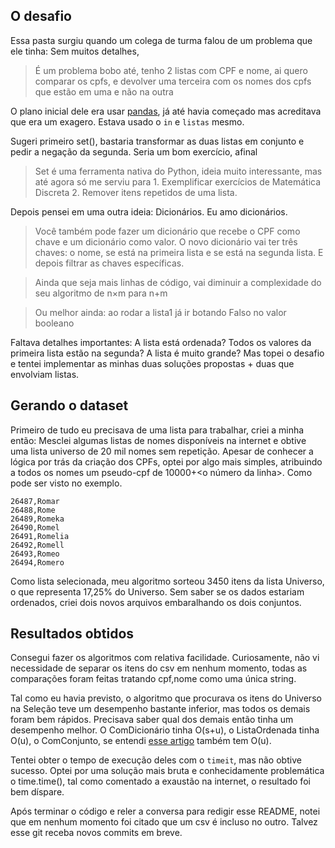 
## O desafio
Essa pasta surgiu quando um colega de turma falou de um problema que ele tinha: Sem muitos detalhes,
> É um problema bobo até, tenho 2 listas com CPF e nome, ai quero comparar os cpfs, e devolver uma terceira com os nomes dos cpfs que estão em uma e não na outra

O plano inicial dele era usar [pandas](https://media3.giphy.com/media/ZebTmyvw85gnm/source.gif), já até havia começado mas acreditava que era um exagero. 
Estava usado o `in` e `listas` mesmo. 

Sugeri primeiro set(), bastaria transformar as duas listas em conjunto e pedir a negação da segunda. Seria um bom exercício, afinal
>Set é uma ferramenta nativa do Python, ideia muito interessante, mas até agora só me serviu para 1. Exemplificar exercícios de Matemática Discreta 2. Remover itens repetidos de uma lista. 

Depois pensei em uma outra ideia: Dicionários. Eu amo dicionários.
> Você também pode fazer um dicionário que recebe o CPF como chave e um dicionário como valor. O novo dicionário vai ter três chaves: o nome, se está na primeira lista e se está na segunda lista. E depois filtrar as chaves específicas. 

> Ainda que seja mais linhas de código, vai diminuir a complexidade do seu algoritmo de n×m  para n+m

> Ou melhor ainda: ao rodar a lista1 já ir botando Falso no valor booleano

Faltava detalhes importantes: A lista está ordenada? Todos os valores da primeira lista estão na segunda? A lista é muito grande? Mas topei o desafio e tentei implementar as minhas duas soluções propostas + duas que envolviam listas.

## Gerando o dataset
Primeiro de tudo eu precisava de uma lista para trabalhar, criei a minha então: Mesclei algumas listas de nomes disponíveis na internet e obtive uma lista universo de 20 mil nomes sem repetição. Apesar de conhecer a lógica por trás da criação dos CPFs, optei por algo mais simples, atribuindo a todos os nomes um pseudo-cpf de 10000+<o número da linha>. Como pode ser visto no exemplo.
```
26487,Romar
26488,Rome
26489,Romeka
26490,Romel
26491,Romelia
26492,Romell
26493,Romeo
26494,Romero
```
Como lista selecionada, meu algoritmo sorteou 3450 itens da lista Universo, o que representa 17,25% do Universo.  Sem saber se os dados estariam ordenados, criei dois novos arquivos embaralhando os dois conjuntos.

## Resultados obtidos
Consegui fazer os algoritmos com relativa facilidade. Curiosamente, não vi necessidade de separar os itens do csv em nenhum momento, todas as comparações foram feitas tratando cpf,nome como uma única string. 

Tal como eu havia previsto, o algoritmo que procurava os itens do Universo na Seleção teve um desempenho bastante inferior, mas todos os demais foram bem rápidos. Precisava saber qual dos demais então tinha um desempenho melhor. O ComDicionário tinha O(s+u), o ListaOrdenada tinha O(u), o ComConjunto, se entendi [esse artigo](https://pt.stackoverflow.com/questions/306024/como-pode-a-busca-de-um-elemento-em-um-conjunto-ser-o1) também tem O(u).

Tentei obter o tempo de execução deles com o `timeit`, mas não obtive sucesso. Optei por uma solução mais bruta e conhecidamente problemática o time.time(), tal como comentado a exaustão na internet, o resultado foi bem díspare.

Após terminar o código e reler a conversa para redigir esse README, notei que em nenhum momento foi citado que um csv é incluso no outro. Talvez esse git receba novos commits em breve.



